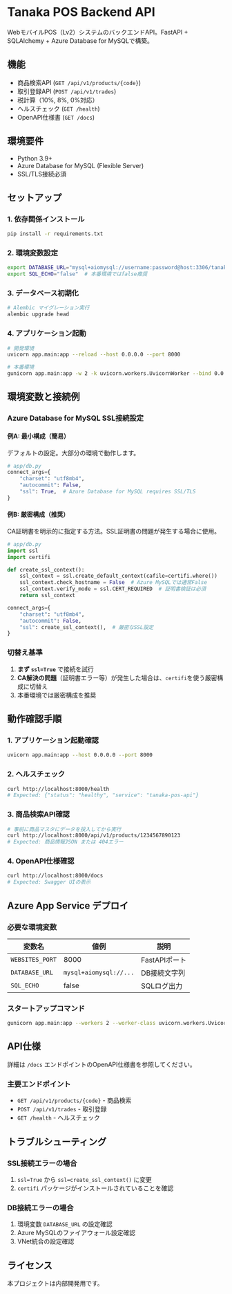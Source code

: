# Tanaka POS Backend API

WebモバイルPOS（Lv2）システムのバックエンドAPI。FastAPI + SQLAlchemy + Azure Database for MySQLで構築。

## 機能

- 商品検索API (`GET /api/v1/products/{code}`)
- 取引登録API (`POST /api/v1/trades`)
- 税計算（10%, 8%, 0%対応）
- ヘルスチェック (`GET /health`)
- OpenAPI仕様書 (`GET /docs`)

## 環境要件

- Python 3.9+
- Azure Database for MySQL (Flexible Server)
- SSL/TLS接続必須

## セットアップ

### 1. 依存関係インストール

```bash
pip install -r requirements.txt
```

### 2. 環境変数設定

```bash
export DATABASE_URL="mysql+aiomysql://username:password@host:3306/tanaka_pos?charset=utf8mb4"
export SQL_ECHO="false"  # 本番環境ではfalse推奨
```

### 3. データベース初期化

```bash
# Alembic マイグレーション実行
alembic upgrade head
```

### 4. アプリケーション起動

```bash
# 開発環境
uvicorn app.main:app --reload --host 0.0.0.0 --port 8000

# 本番環境
gunicorn app.main:app -w 2 -k uvicorn.workers.UvicornWorker --bind 0.0.0.0:8000
```

## 環境変数と接続例

### Azure Database for MySQL SSL接続設定

#### 例A: 最小構成（簡易）
デフォルトの設定。大部分の環境で動作します。

```python
# app/db.py
connect_args={
    "charset": "utf8mb4",
    "autocommit": False,
    "ssl": True,  # Azure Database for MySQL requires SSL/TLS
}
```

#### 例B: 厳密構成（推奨）
CA証明書を明示的に指定する方法。SSL証明書の問題が発生する場合に使用。

```python
# app/db.py
import ssl
import certifi

def create_ssl_context():
    ssl_context = ssl.create_default_context(cafile=certifi.where())
    ssl_context.check_hostname = False  # Azure MySQLでは通常False
    ssl_context.verify_mode = ssl.CERT_REQUIRED  # 証明書検証は必須
    return ssl_context

connect_args={
    "charset": "utf8mb4",
    "autocommit": False,
    "ssl": create_ssl_context(),  # 厳密なSSL設定
}
```

### 切替え基準

1. **まず `ssl=True`** で接続を試行
2. **CA解決の問題**（証明書エラー等）が発生した場合は、`certifi`を使う厳密構成に切替え
3. 本番環境では厳密構成を推奨

## 動作確認手順

### 1. アプリケーション起動確認
```bash
uvicorn app.main:app --host 0.0.0.0 --port 8000
```

### 2. ヘルスチェック
```bash
curl http://localhost:8000/health
# Expected: {"status": "healthy", "service": "tanaka-pos-api"}
```

### 3. 商品検索API確認
```bash
# 事前に商品マスタにデータを投入してから実行
curl http://localhost:8000/api/v1/products/1234567890123
# Expected: 商品情報JSON または 404エラー
```

### 4. OpenAPI仕様確認
```bash
curl http://localhost:8000/docs
# Expected: Swagger UIの表示
```

## Azure App Service デプロイ

### 必要な環境変数

| 変数名 | 値例 | 説明 |
|--------|------|------|
| `WEBSITES_PORT` | 8000 | FastAPIポート |
| `DATABASE_URL` | `mysql+aiomysql://...` | DB接続文字列 |
| `SQL_ECHO` | false | SQLログ出力 |

### スタートアップコマンド

```bash
gunicorn app.main:app --workers 2 --worker-class uvicorn.workers.UvicornWorker --bind 0.0.0.0:8000 --timeout 120
```

## API仕様

詳細は `/docs` エンドポイントのOpenAPI仕様書を参照してください。

### 主要エンドポイント

- `GET /api/v1/products/{code}` - 商品検索
- `POST /api/v1/trades` - 取引登録
- `GET /health` - ヘルスチェック

## トラブルシューティング

### SSL接続エラーの場合
1. `ssl=True` から `ssl=create_ssl_context()` に変更
2. `certifi` パッケージがインストールされていることを確認

### DB接続エラーの場合
1. 環境変数 `DATABASE_URL` の設定確認
2. Azure MySQLのファイアウォール設定確認
3. VNet統合の設定確認

## ライセンス

本プロジェクトは内部開発用です。